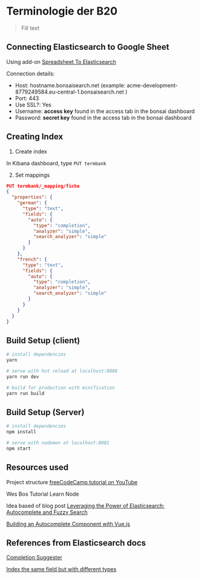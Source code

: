 # Terminologie der B20

> Fill text

## Connecting Elasticsearch to Google Sheet

Using add-on [Spreadsheet To Elasticsearch](https://chrome.google.com/webstore/detail/spreadsheet-to-elasticsea/amnfaibojgjamaemnngbojibaacmndjo)

Connection details:

* Host: hostname.bonsaisearch.net (example: acme-development-8779249584.eu-central-1.bonsaisearch.net )
* Port: 443
* Use SSL?: Yes
* Username: **access key** found in the access tab in the bonsai dashboard
* Password: **secret key** found in the access tab in the bonsai dashboard

## Creating Index

1.  Create index

In Kibana dashboard, type `PUT termbank`

2.  Set mappings

```JSON
PUT termbank/_mapping/fiche
{
  "properties": {
    "german": {
      "type": "text",
      "fields": {
        "auto": {
          "type": "completion",
          "analyzer": "simple",
          "search_analyzer": "simple"
        }
      }
    },
    "french": {
      "type": "text",
      "fields": {
        "auto": {
          "type": "completion",
          "analyzer": "simple",
          "search_analyzer": "simple"
        }
      }
    }
  }
}
```

## Build Setup (client)

```bash
# install dependencies
yarn

# serve with hot reload at localhost:8080
yarn run dev

# build for production with minification
yarn run build
```

## Build Setup (Server)

```bash
# install dependencies
npm install

# serve with nodemon at localhost:8081
npm start
```

## Resources used

Project structure
[freeCodeCamp tutorial on YouTube](https://www.youtube.com/playlist?list=PLWKjhJtqVAbnadueQ-C5keMQQiQau_i0D)

Wes Bos Tutorial Learn Node

Idea based of blog post [Leveraging the Power of Elasticsearch: Autocomplete and Fuzzy Search](https://blog.manifold.co/leveraging-the-power-of-elasticsearch-autocomplete-and-fuzzy-search-1d491d3e0b38)

[Building an Autocomplete Component with Vue.js](https://alligator.io/vuejs/vue-autocomplete-component/)

## References from Elasticsearch docs

[Completion Suggester](https://www.elastic.co/guide/en/elasticsearch/reference/current/search-suggesters-completion.html#search-suggesters-completion)

[Index the same field but with different types](https://www.elastic.co/guide/en/elasticsearch/reference/current/multi-fields.html)
